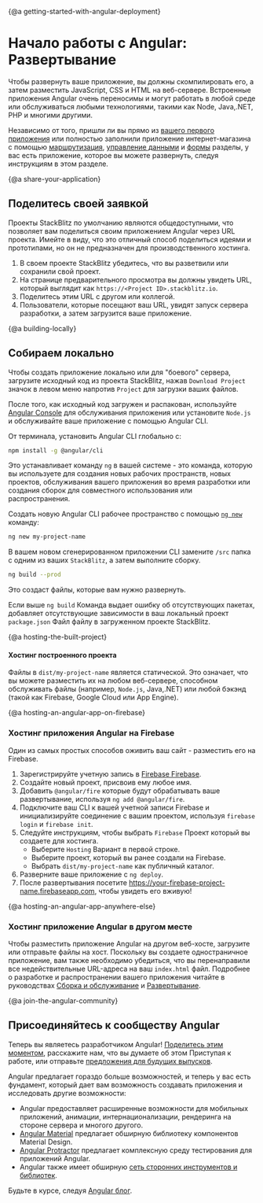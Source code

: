 {@a getting-started-with-angular-deployment}
# Начало работы с Angular: Развертывание


Чтобы развернуть ваше приложение, вы должны скомпилировать его, а затем разместить JavaScript, CSS и HTML на веб-сервере. Встроенные приложения Angular очень переносимы и могут работать в любой среде или обслуживаться любыми технологиями, такими как Node, Java,.NET, PHP и многими другими.

<div class="alert is-helpful">


Независимо от того, пришли ли вы прямо из [вашего первого приложения](start "Getting Started: Your First App") или полностью заполнили приложение интернет-магазина с помощью [маршрутизация](start/start-routing "Getting Started: Routing"), [управление данными](start/start-data "Getting Started: Managing Data") и [формы](start/start-forms "Getting Started: Forms") разделы, у вас есть приложение, которое вы можете развернуть, следуя инструкциям в этом разделе.


</div>

{@a share-your-application}
## Поделитесь своей заявкой

Проекты StackBlitz по умолчанию являются общедоступными, что позволяет вам поделиться своим приложением Angular через URL проекта. Имейте в виду, что это отличный способ поделиться идеями и прототипами, но он не предназначен для производственного хостинга.

1. В своем проекте StackBlitz убедитесь, что вы разветвили или сохранили свой проект.
1. На странице предварительного просмотра вы должны увидеть URL, который выглядит как `https://<Project ID>.stackblitz.io`.
1. Поделитесь этим URL с другом или коллегой.
1. Пользователи, которые посещают ваш URL, увидят запуск сервера разработки, а затем загрузится ваше приложение.

{@a building-locally}
## Собираем локально

Чтобы создать приложение локально или для "боевого" сервера, загрузите исходный код из проекта StackBlitz, нажав `Download Project` значок в левом меню напротив `Project` для загрузки ваших файлов.

После того, как исходный код загружен и распакован, используйте [Angular Console](https://angularconsole.com "Angular Console web site") для обслуживания приложения или установите `Node.js` и обслуживайте ваше приложение с помощью Angular CLI.

От терминала, установить Angular CLI глобально с:

```sh
npm install -g @angular/cli
```

Это устанавливает команду `ng` в вашей системе - это команда, которую вы используете для создания новых рабочих пространств, новых проектов, обслуживания вашего приложения во время разработки или создания сборок для совместного использования или распространения.

Создать новую Angular CLI рабочее пространство с помощью [`ng new`](cli/new "CLI ng new command reference") команду:

```sh
ng new my-project-name
```

В вашем новом сгенерированном приложении CLI замените `/src` папка с одним из ваших `StackBlitz`, а затем выполните сборку.

```sh
ng build --prod
```

Это создаст файлы, которые вам нужно развернуть.

<div class="alert is-helpful">

Если выше `ng build` Команда выдает ошибку об отсутствующих пакетах, добавляет отсутствующие зависимости в ваш локальный проект `package.json` Файл файлу в загруженном проекте StackBlitz.

</div>

{@a hosting-the-built-project}
#### Хостинг построенного проекта

Файлы в `dist/my-project-name` является статической. Это означает, что вы можете разместить их на любом веб-сервере, способном обслуживать файлы (например, `Node.js`, Java,.NET) или любой бэкэнд (такой как Firebase, Google Cloud или App Engine).

{@a hosting-an-angular-app-on-firebase}
### Хостинг приложения Angular на Firebase

Один из самых простых способов оживить ваш сайт - разместить его на Firebase.

1. Зарегистрируйте учетную запись в [Firebase Firebase](https://firebase.google.com/ "Firebase web site").
1. Создайте новый проект, присвоив ему любое имя.
1. Добавить `@angular/fire` которые будут обрабатывать ваше развертывание, используя `ng add @angular/fire`.
1. Подключите ваш CLI к вашей учетной записи Firebase и инициализируйте соединение с вашим проектом, используя `firebase login` и `firebase init`.
1. Следуйте инструкциям, чтобы выбрать `Firebase` Проект который вы создаете для хостинга.
    - Выберите `Hosting` Вариант в первой строке.
    - Выберите проект, который вы ранее создали на Firebase.
    - Выбрать `dist/my-project-name` как публичный каталог.
1. Разверните ваше приложение с `ng deploy`.
1. После развертывания посетите https://your-firebase-project-name.firebaseapp.com, чтобы увидеть его вживую!

{@a hosting-an-angular-app-anywhere-else}
### Хостинг приложение Angular в другом месте

Чтобы разместить приложение Angular на другом веб-хосте, загрузите или отправьте файлы на хост.
Поскольку вы создаете одностраничное приложение, вам также необходимо убедиться, что вы перенаправили все недействительные URL-адреса на ваш `index.html` файл.
Подробнее о разработке и распространении вашего приложения читайте в руководствах [Сборка и обслуживание](guide/build "Building and Serving Angular Apps") и [Развертывание](guide/deployment "Deployment guide").

{@a join-the-angular-community}
## Присоединяйтесь к сообществу Angular

Теперь вы являетесь разработчиком Angular! [Поделитесь этим моментом](https://twitter.com/intent/tweet?url=https://angular.io/start&text=I%20just%20finished%20the%20Angular%20Getting%20Started%20Tutorial "Angular on Twitter"), расскажите нам, что вы думаете об этом Приступая к работе, или отправьте [предложения для будущих выпусков](https://github.com/angular/angular/issues/new/choose "Angular GitHub repository new issue form").

Angular предлагает гораздо больше возможностей, и теперь у вас есть фундамент, который дает вам возможность создавать приложения и исследовать другие возможности:

* Angular предоставляет расширенные возможности для мобильных приложений, анимации, интернационализации, рендеринга на стороне сервера и многого другого.
* [Angular Material](https://material.angular.io/ "Angular Material web site") предлагает обширную библиотеку компонентов Material Design.
* [Angular Protractor](https://protractor.angular.io/ "Angular Protractor web site") предлагает комплексную среду тестирования для приложений Angular.
* Angular также имеет обширную [сеть сторонних инструментов и библиотек](https://angular.io/resources "Angular resources list").

Будьте в курсе, следуя [Angular блог](https://blog.angular.io/ "Angular blog").




